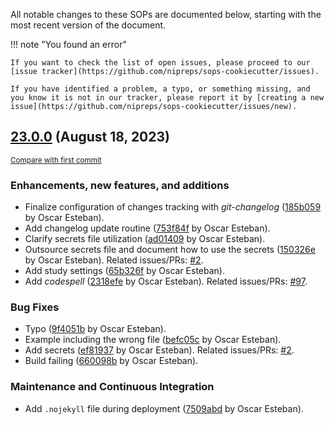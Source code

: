 All notable changes to these SOPs are documented below, starting with the most recent version of the document.

!!! note "You found an error"

	If you want to check the list of open issues, please proceed to our [issue tracker](https://github.com/nipreps/sops-cookiecutter/issues).

	If you have identified a problem, a typo, or something missing, and you know it is not in our tracker, please report it by [creating a new issue](https://github.com/nipreps/sops-cookiecutter/issues/new).

<!-- insertion marker -->
## [23.0.0](https://github.com/nipreps/sops-cookiecutter/releases/tag/23.0.0) (August 18, 2023)

<small>[Compare with first commit](https://github.com/nipreps/sops-cookiecutter/compare/4223f80a2295f5a0e089df8ec4361e9f8c5c0a99...23.0.0)</small>

### Enhancements, new features, and additions

- Finalize configuration of changes tracking with *git-changelog*
 ([185b059](https://github.com/nipreps/sops-cookiecutter/commit/185b059b2bb41700e7d6f7a2d961a23dbef220d8) by Oscar Esteban).
- Add changelog update routine
 ([753f84f](https://github.com/nipreps/sops-cookiecutter/commit/753f84f9aff4a32ca030650122dc03a3d3a8eb75) by Oscar Esteban).
- Clarify secrets file utilization
 ([ad01409](https://github.com/nipreps/sops-cookiecutter/commit/ad01409023fd16c455e9e446170a18e1f527ea33) by Oscar Esteban).
- Outsource secrets file and document how to use the secrets
 ([150326e](https://github.com/nipreps/sops-cookiecutter/commit/150326ef257db5a4973f83a847250360a7f7f344) by Oscar Esteban). Related issues/PRs: [#2](https://github.com/nipreps/sops-cookiecutter/issues/2).
- Add study settings
 ([65b326f](https://github.com/nipreps/sops-cookiecutter/commit/65b326fa17ac707a4018d92c416a2203bc6662b7) by Oscar Esteban).
- Add *codespell*
 ([2318efe](https://github.com/nipreps/sops-cookiecutter/commit/2318efe8382c1a2e5556bb4d2c5080e3e716bbe7) by Oscar Esteban). Related issues/PRs: [#97](https://github.com/nipreps/sops-cookiecutter/issues/97).

### Bug Fixes

- Typo
 ([9f4051b](https://github.com/nipreps/sops-cookiecutter/commit/9f4051b6fe8a1454ebe739dec491eabaf1c42bfe) by Oscar Esteban).
- Example including the wrong file
 ([befc05c](https://github.com/nipreps/sops-cookiecutter/commit/befc05c8d25a54bfda070f0663e687abe644c0b0) by Oscar Esteban).
- Add secrets
 ([ef81937](https://github.com/nipreps/sops-cookiecutter/commit/ef819373109ee5dabc65f4f5f2b7f9786dce4401) by Oscar Esteban). Related issues/PRs: [#2](https://github.com/nipreps/sops-cookiecutter/issues/2).
- Build failing
 ([660098b](https://github.com/nipreps/sops-cookiecutter/commit/660098bb7c2256f540ea83604c8c348b6d684755) by Oscar Esteban).

### Maintenance and Continuous Integration

- Add ``.nojekyll`` file during deployment
 ([7509abd](https://github.com/nipreps/sops-cookiecutter/commit/7509abd7f60a5b48696dd5210e8976bd7076b45a) by Oscar Esteban).

